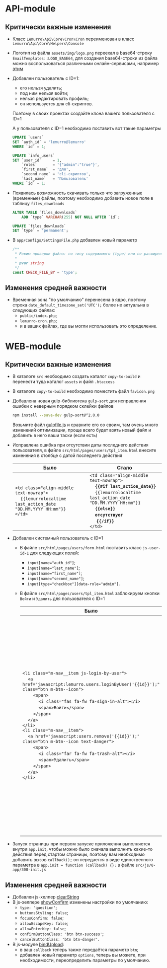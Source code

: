 # API-module

## Критически важные изменения
- Класс `Lemurro\Api\Core\Cron\Cron` переименован в класс `Lemurro\Api\Core\Helpers\Console`
- Логотип из файла `assets/img/logo.png` переехал в base64-строку `EmailTemplates::LOGO_BASE64`, для создания base64-строки из файла можно воспользоваться различными онлайн-сервисами, например [этим](https://www.base64-image.de)
- Добавлен пользователь с ID=1:
  - его нельзя удалить;
  - под ним нельзя войти;
  - нельзя редактировать профиль;
  - он используется для cli-скриптов.

  Поэтому в своих проектах создайте клона вашего пользователя с ID=1
  
  А у пользователя с ID=1 необходимо поставить вот такие параметры
  ```sql
  UPDATE `users`
  SET `auth_id` = 'lemurro@lemurro'
  WHERE `id` = 1;

  UPDATE `info_users`
  SET `user_id`     = 1,
      `roles`       = '{"admin":"true"}',
      `first_name`  = 'для',
      `second_name` = 'cli-скриптов',
      `last_name`   = 'Пользователь'
  WHERE `id` = 1;
  ```
- Появилась возможность скачивать только что загруженные (временные) файлы, поэтому необходимо добавить новое поле в таблицу `files_downloads`
  ```sql
  ALTER TABLE `files_downloads`
      ADD `type` VARCHAR(255) NOT NULL AFTER `id`;

  UPDATE `files_downloads`
  SET `type` = 'permanent';
  ```
- В `app/Configs/SettingsFile.php` добавлен новый параметр
  ```php
  /**
   * Режим проверки файла: по типу содержимого (type) или по расширению (ext)
   *
   * @var string
   */
  const CHECK_FILE_BY = 'type';
  ```

## Изменения средней важности
- Временная зона "по умолчанию" перенесена в ядро, поэтому строка `date_default_timezone_set('UTC');` более не актуальна в следующих файлах:
  - `public/index.php`;
  - `lemurro-cron.php`;
  - и в ваших файлах, где вы могли использовать это определение.

# WEB-module

## Критически важные изменения
- В каталоге `src` необходимо создать каталог `copy-to-build` и перенести туда каталог `assets` и файл `.htaccess`
- В каталоге `copy-to-build` необходимо поместить файл `favicon.png`
- Добавлена новая gulp-библиотека `gulp-sort` для исправления ошибки с неверным порядком склейки файлов
  ```bash
  npm install --save-dev gulp-sort@^2.0.0
  ```
  Возьмите файл [gulpfile.js](https://github.com/Lemurro/client-metronic/blob/v1.5.0/gulpfile.js) и сравните его со своим, там очень много изменений оптимизации, проще всего будет взять новый файл и добавить в него ваши таски (если есть)
- Исправлена ошибка при отсутствии даты последнего действия пользователя, в файле `src/html/pages/users/tpl_item.html` внесите изменения в столбце с датой последнего действия

  Было|Стало
  ---|---
  `<td class="align-middle text-nowrap">`<br>&nbsp;&nbsp;&nbsp;&nbsp;`{{lemurrolocaltime last_action_date "DD.MM.YYYY HH:mm"}}`<br>`</td>`|`<td class="align-middle text-nowrap">`<br>&nbsp;&nbsp;&nbsp;&nbsp;**`{{#if last_action_date}}`**<br>&nbsp;&nbsp;&nbsp;&nbsp;`{{lemurrolocaltime last_action_date "DD.MM.YYYY HH:mm"}}`<br>&nbsp;&nbsp;&nbsp;&nbsp;**`{{else}}`**<br>&nbsp;&nbsp;&nbsp;&nbsp;**`отсутствует`**<br>&nbsp;&nbsp;&nbsp;&nbsp;  **`{{/if}}`**<br>`</td>`
- Добавлен системный пользователь с ID=1
  - В файле `src/html/pages/users/form.html` поставить класс `js-user-id-1` для следующих полей:
    - `input[name="auth_id"]`;
    - `input[name="last_name"]`;
    - `input[name="first_name"]`;
    - `input[name="second_name"]`;
    - `input[type="checkbox"][data-role="admin"]`.
  - В файле `src/html/pages/users/tpl_item.html` заблокируем кнопки `Войти` и `Удалить` для пользователя с ID=1

    Было|Стало
    ---|---
    `<li class="m-nav__item js-login-by-user">`<br>&nbsp;&nbsp;&nbsp;&nbsp;`<a href="javascript:lemurro.users.loginByUser('{{id}}');" class="btn m-btn--icon">`<br>&nbsp;&nbsp;&nbsp;&nbsp;&nbsp;&nbsp;&nbsp;&nbsp;`<span>`<br>&nbsp;&nbsp;&nbsp;&nbsp;&nbsp;&nbsp;&nbsp;&nbsp;&nbsp;&nbsp;&nbsp;&nbsp;`<i class="fas fa-fw fa-sign-in-alt"></i>`<br>&nbsp;&nbsp;&nbsp;&nbsp;&nbsp;&nbsp;&nbsp;&nbsp;&nbsp;&nbsp;&nbsp;&nbsp;`<span>Войти</span>`<br>&nbsp;&nbsp;&nbsp;&nbsp;&nbsp;&nbsp;&nbsp;&nbsp;`</span>`<br>&nbsp;&nbsp;&nbsp;&nbsp;`</a>`<br>`</li>`<br>`<li class="m-nav__item">`<br>&nbsp;&nbsp;&nbsp;&nbsp;`<a href="javascript:users.remove('{{id}}');" class="btn m-btn--icon text-danger">`<br>&nbsp;&nbsp;&nbsp;&nbsp;&nbsp;&nbsp;&nbsp;&nbsp;`<span>`<br>&nbsp;&nbsp;&nbsp;&nbsp;&nbsp;&nbsp;&nbsp;&nbsp;&nbsp;&nbsp;&nbsp;&nbsp;`<i class="far fa-fw fa-trash-alt"></i>`<br>&nbsp;&nbsp;&nbsp;&nbsp;&nbsp;&nbsp;&nbsp;&nbsp;&nbsp;&nbsp;&nbsp;&nbsp;`<span>Удалить</span>`<br>&nbsp;&nbsp;&nbsp;&nbsp;&nbsp;&nbsp;&nbsp;&nbsp;`</span>`<br>&nbsp;&nbsp;&nbsp;&nbsp;`</a>`<br>`</li>`|**`{{#js_if "this.id !== '1'"}}`**<br>`<li class="m-nav__item js-login-by-user">`<br>&nbsp;&nbsp;&nbsp;&nbsp;`<a href="javascript:lemurro.users.loginByUser('{{id}}');" class="btn m-btn--icon">`<br>&nbsp;&nbsp;&nbsp;&nbsp;&nbsp;&nbsp;&nbsp;&nbsp;`<span>`<br>&nbsp;&nbsp;&nbsp;&nbsp;&nbsp;&nbsp;&nbsp;&nbsp;&nbsp;&nbsp;&nbsp;&nbsp;`<i class="fas fa-fw fa-sign-in-alt"></i>`<br>&nbsp;&nbsp;&nbsp;&nbsp;&nbsp;&nbsp;&nbsp;&nbsp;&nbsp;&nbsp;&nbsp;&nbsp;`<span>Войти</span>`<br>&nbsp;&nbsp;&nbsp;&nbsp;&nbsp;&nbsp;&nbsp;&nbsp;`</span>`<br>&nbsp;&nbsp;&nbsp;&nbsp;`</a>`<br>`</li>`<br>`<li class="m-nav__item">`<br>&nbsp;&nbsp;&nbsp;&nbsp;`<a href="javascript:users.remove('{{id}}');" class="btn m-btn--icon text-danger">`<br>&nbsp;&nbsp;&nbsp;&nbsp;&nbsp;&nbsp;&nbsp;&nbsp;`<span>`<br>&nbsp;&nbsp;&nbsp;&nbsp;&nbsp;&nbsp;&nbsp;&nbsp;&nbsp;&nbsp;&nbsp;&nbsp;`<i class="far fa-fw fa-trash-alt"></i>`<br>&nbsp;&nbsp;&nbsp;&nbsp;&nbsp;&nbsp;&nbsp;&nbsp;&nbsp;&nbsp;&nbsp;&nbsp;`<span>Удалить</span>`<br>&nbsp;&nbsp;&nbsp;&nbsp;&nbsp;&nbsp;&nbsp;&nbsp;`</span>`<br>&nbsp;&nbsp;&nbsp;&nbsp;`</a>`<br>`</li>`<br>**`{{else}}`**<br>**`<li class="m-nav__item">`**<br>&nbsp;&nbsp;&nbsp;&nbsp;**`<span class="btn m-btn--icon disabled">`**<br>&nbsp;&nbsp;&nbsp;&nbsp;&nbsp;&nbsp;&nbsp;&nbsp;**`<span>`**<br>&nbsp;&nbsp;&nbsp;&nbsp;&nbsp;&nbsp;&nbsp;&nbsp;&nbsp;&nbsp;&nbsp;&nbsp;**`<i class="fas fa-fw fa-sign-in-alt"></i>`**<br>&nbsp;&nbsp;&nbsp;&nbsp;&nbsp;&nbsp;&nbsp;&nbsp;&nbsp;&nbsp;&nbsp;&nbsp;**`<span>Войти</span>`**<br>&nbsp;&nbsp;&nbsp;&nbsp;&nbsp;&nbsp;&nbsp;&nbsp;**`</span>`**<br>&nbsp;&nbsp;&nbsp;&nbsp;**`</span>`**<br>**`</li>`**<br>**`<li class="m-nav__item">`**<br>&nbsp;&nbsp;&nbsp;&nbsp;**`<span class="btn m-btn--icon disabled">`**<br>&nbsp;&nbsp;&nbsp;&nbsp;&nbsp;&nbsp;&nbsp;&nbsp;**`<span>`**<br>&nbsp;&nbsp;&nbsp;&nbsp;&nbsp;&nbsp;&nbsp;&nbsp;&nbsp;&nbsp;&nbsp;&nbsp;**`<i class="far fa-fw fa-trash-alt"></i>`**<br>&nbsp;&nbsp;&nbsp;&nbsp;&nbsp;&nbsp;&nbsp;&nbsp;&nbsp;&nbsp;&nbsp;&nbsp;**`<span>Удалить</span>`**<br>&nbsp;&nbsp;&nbsp;&nbsp;&nbsp;&nbsp;&nbsp;&nbsp;**`</span>`**<br>&nbsp;&nbsp;&nbsp;&nbsp;**`</span>`**<br>**`</li>`**<br>**`{{/js_if}}`**
- Запуск страницы при первом запуске приложения выполняется внутри `app.init`, чтобы можно было сначала выполнить какие-то действия перед стартом страницы, поэтому вам необходимо добавить вызов `callback();` он передается в виде единственного параметра в `app.init = function (callback) {};` в файле `src/js/0-app/300-init.js`

## Изменения средней важности
- Добавлен js-хелпер [clearString](../latest/20_Клиент_Metronic_(web)/20_Использование/20_JS-хелперы/25_clearString.md)
- В js-хелпере [showConfirm](../latest/20_Клиент_Metronic_(web)/20_Использование/20_JS-хелперы/10_showConfirm.md) изменены настройки по умолчанию:
  - `type: 'question'`;
  - `buttonsStyling: false`;
  - `focusConfirm: false`;
  - `allowEscapeKey: false`;
  - `allowEnterKey: false`;
  - `confirmButtonClass: 'btn btn-success'`;
  - `cancelButtonClass: 'btn btn-danger'`.
- В js-модуле [bindUpload](../latest/50_Модули/20_Загрузка_файлов/10_Подключение.md):
  - в ваш `callback` теперь также передаётся параметр `btn`;
  - добавлен новый параметр `options`, теперь вы можете, при необходимости, переопределить параметры по умолчанию.